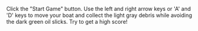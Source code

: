 Click the "Start Game" button.
Use the left and right arrow keys or 'A' and 'D' keys to move your boat and collect the light gray debris while avoiding the dark green oil slicks.
Try to get a high score!
